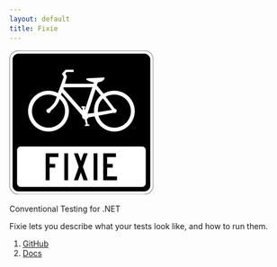 ```yaml
---
layout: default
title: Fixie
---
```

<img src="images/fixie_256.png"/>

Conventional Testing for .NET

Fixie lets you describe what your tests look like, and how to run them.

1. [GitHub](https://github.com/plioi/fixie)
2. [Docs](https://github.com/plioi/fixie/blob/master/README.md)